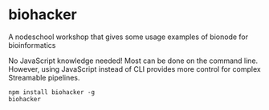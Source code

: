 # biohacker

A nodeschool workshop that gives some usage examples of bionode for bioinformatics

No JavaScript knowledge needed! Most can be done on the command line. However, using JavaScript instead of CLI provides more control for complex Streamable pipelines.

```
npm install biohacker -g
biohacker
```
